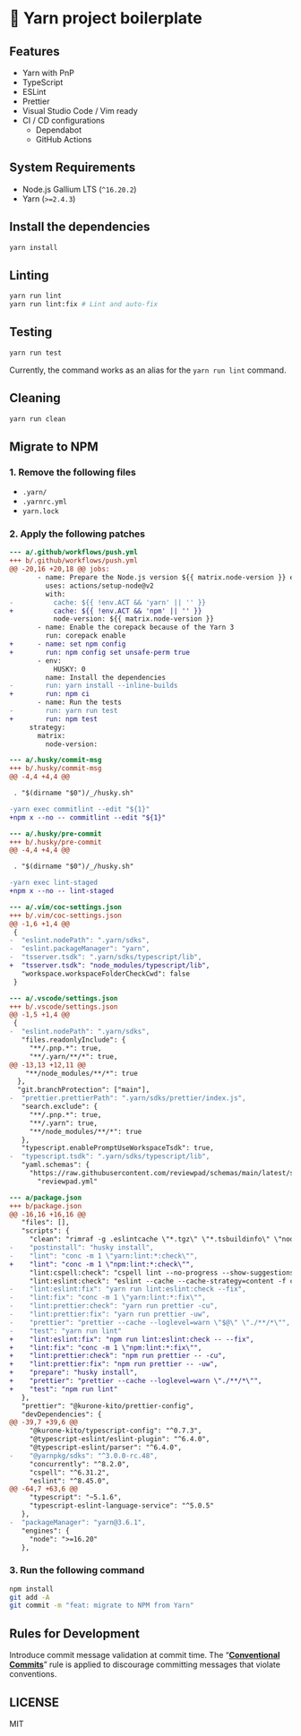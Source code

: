 # 📄 Yarn project boilerplate

## Features

- Yarn with PnP
- TypeScript
- ESLint
- Prettier
- Visual Studio Code / Vim ready
- CI / CD configurations
  - Dependabot
  - GitHub Actions

## System Requirements

- Node.js Gallium LTS (`^16.20.2`)
- Yarn (`>=2.4.3`)

## Install the dependencies

```sh
yarn install
```

## Linting

```sh
yarn run lint
yarn run lint:fix # Lint and auto-fix
```

## Testing

```sh
yarn run test
```

Currently, the command works as an alias for the `yarn run lint` command.

## Cleaning

```sh
yarn run clean
```

## Migrate to NPM

### 1. Remove the following files

- `.yarn/`
- `.yarnrc.yml`
- `yarn.lock`

### 2. Apply the following patches

```diff
--- a/.github/workflows/push.yml
+++ b/.github/workflows/push.yml
@@ -20,16 +20,18 @@ jobs:
       - name: Prepare the Node.js version ${{ matrix.node-version }} environment
         uses: actions/setup-node@v2
         with:
-          cache: ${{ !env.ACT && 'yarn' || '' }}
+          cache: ${{ !env.ACT && 'npm' || '' }}
           node-version: ${{ matrix.node-version }}
       - name: Enable the corepack because of the Yarn 3
         run: corepack enable
+      - name: set npm config
+        run: npm config set unsafe-perm true
       - env:
           HUSKY: 0
         name: Install the dependencies
-        run: yarn install --inline-builds
+        run: npm ci
       - name: Run the tests
-        run: yarn run test
+        run: npm test
     strategy:
       matrix:
         node-version:
```

```diff
--- a/.husky/commit-msg
+++ b/.husky/commit-msg
@@ -4,4 +4,4 @@

 . "$(dirname "$0")/_/husky.sh"

-yarn exec commitlint --edit "${1}"
+npm x --no -- commitlint --edit "${1}"
```

```diff
--- a/.husky/pre-commit
+++ b/.husky/pre-commit
@@ -4,4 +4,4 @@

 . "$(dirname "$0")/_/husky.sh"

-yarn exec lint-staged
+npm x --no -- lint-staged
```

```diff
--- a/.vim/coc-settings.json
+++ b/.vim/coc-settings.json
@@ -1,6 +1,4 @@
 {
-  "eslint.nodePath": ".yarn/sdks",
-  "eslint.packageManager": "yarn",
-  "tsserver.tsdk": ".yarn/sdks/typescript/lib",
+  "tsserver.tsdk": "node_modules/typescript/lib",
   "workspace.workspaceFolderCheckCwd": false
 }
```

```diff
--- a/.vscode/settings.json
+++ b/.vscode/settings.json
@@ -1,5 +1,4 @@
 {
-  "eslint.nodePath": ".yarn/sdks",
   "files.readonlyInclude": {
     "**/.pnp.*": true,
     "**/.yarn/**/*": true,
@@ -13,13 +12,11 @@
    "**/node_modules/**/*": true
  },
  "git.branchProtection": ["main"],
-  "prettier.prettierPath": ".yarn/sdks/prettier/index.js",
   "search.exclude": {
     "**/.pnp.*": true,
     "**/.yarn": true,
     "**/node_modules/**/*": true
   },
   "typescript.enablePromptUseWorkspaceTsdk": true,
-  "typescript.tsdk": ".yarn/sdks/typescript/lib",
   "yaml.schemas": {
     "https://raw.githubusercontent.com/reviewpad/schemas/main/latest/schema.json": [
       "reviewpad.yml"
```

```diff
--- a/package.json
+++ b/package.json
@@ -16,16 +16,16 @@
   "files": [],
   "scripts": {
     "clean": "rimraf -g .eslintcache \"*.tgz\" \"*.tsbuildinfo\" \"node_modules/.cache/**/*\"",
-    "postinstall": "husky install",
-    "lint": "conc -m 1 \"yarn:lint:*:check\"",
+    "lint": "conc -m 1 \"npm:lint:*:check\"",
     "lint:cspell:check": "cspell lint --no-progress --show-suggestions -u \"./**/*\"",
     "lint:eslint:check": "eslint --cache --cache-strategy=content -f codeframe \"./**/*\"",
-    "lint:eslint:fix": "yarn run lint:eslint:check --fix",
-    "lint:fix": "conc -m 1 \"yarn:lint:*:fix\"",
-    "lint:prettier:check": "yarn run prettier -cu",
-    "lint:prettier:fix": "yarn run prettier -uw",
-    "prettier": "prettier --cache --loglevel=warn \"$@\" \"./**/*\"",
-    "test": "yarn run lint"
+    "lint:eslint:fix": "npm run lint:eslint:check -- --fix",
+    "lint:fix": "conc -m 1 \"npm:lint:*:fix\"",
+    "lint:prettier:check": "npm run prettier -- -cu",
+    "lint:prettier:fix": "npm run prettier -- -uw",
+    "prepare": "husky install",
+    "prettier": "prettier --cache --loglevel=warn \"./**/*\"",
+    "test": "npm run lint"
   },
   "prettier": "@kurone-kito/prettier-config",
   "devDependencies": {
@@ -39,7 +39,6 @@
     "@kurone-kito/typescript-config": "^0.7.3",
     "@typescript-eslint/eslint-plugin": "^6.4.0",
     "@typescript-eslint/parser": "^6.4.0",
-    "@yarnpkg/sdks": "^3.0.0-rc.48",
     "concurrently": "^8.2.0",
     "cspell": "^6.31.2",
     "eslint": "^8.45.0",
@@ -64,7 +63,6 @@
     "typescript": "~5.1.6",
     "typescript-eslint-language-service": "^5.0.5"
   },
-  "packageManager": "yarn@3.6.1",
   "engines": {
     "node": ">=16.20"
   },
```

### 3. Run the following command

```sh
npm install
git add -A
git commit -m "feat: migrate to NPM from Yarn"
```

## Rules for Development

Introduce commit message validation at commit time.
The “**[Conventional Commits](https://www.conventionalcommits.org/ja/)**”
rule is applied to discourage committing messages that violate conventions.

## LICENSE

MIT
